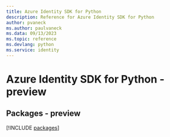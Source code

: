 ```yaml
---
title: Azure Identity SDK for Python
description: Reference for Azure Identity SDK for Python
author: pvaneck
ms.author: paulvaneck
ms.data: 09/13/2023
ms.topic: reference
ms.devlang: python
ms.service: identity
---
```

# Azure Identity SDK for Python - preview
## Packages - preview
[!INCLUDE [packages](identity-index.md)]